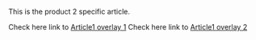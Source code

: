 This is the product 2 specific article.

Check here link to [Article1 overlay 1](overlay1/article1.md)
Check here link to [Article1 overlay 2](overlay2/article1.md)